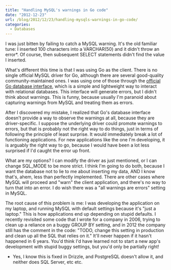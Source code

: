 ```yaml
---
title: "Handling MySQL's warnings in Go code"
date: "2012-12-23"
url: /blog/2012/12/23/handling-mysqls-warnings-in-go-code/
categories:
  - Databases
---
```

I was just bitten by failing to catch a MySQL warning. It's the old familiar tune: I inserted 100 characters into a VARCHAR(50) and it didn't throw an error*. Of course, then subsequent SELECT statements didn't find the value I inserted.

What's different this time is that I was using Go as the client. There is no single official MySQL driver for Go, although there are several good-quality community-maintained ones. I was using one of those through the [official Go database interface](http://golang.org/pkg/database/sql/), which is a simple and lightweight way to interact with relational databases. This interface will generate errors, but I didn't think about warnings. This is funny, because usually I'm paranoid about capturing warnings from MySQL and treating them as errors.

After I discovered my mistake, I realized that Go's database interface doesn't provide a way to observe the warnings at all, because they are driver-specific. I suppose the underlying driver could promote warnings to errors, but that is probably not the right way to do things, just in terms of following the principle of least surprise. It would immediately break a lot of functioning applications. For new applications like the one I'm developing, it is arguably the right way to go, because I would have been a lot less surprised if I'd caught the error up front.

What are my options? I can modify the driver as just mentioned, or I can change SQL_MODE to be more strict. I think I'm going to do both, because I want the database not to lie to me about inserting my data, AND I know that's, ahem, less than perfectly implemented. There are other cases where MySQL will proceed and "warn" the client application, and there's no way to turn that into an error. I do wish there was a "all warnings are errors" setting in MySQL.

The root cause of this problem is me: I was developing the application on my laptop, and running MySQL with default settings because it's "just a laptop." This is how applications end up depending on stupid defaults. I recently revisited some code that I wrote for a company in 2006, trying to clean up a reliance on a buggy GROUP BY setting, and in 2012 the company still has the comment in the code: "TODO, change this setting in production and clean up all the SQL that relies on it." It'll never happen if it hasn't happened in 6 years. You'd think I'd have learned not to start a new app's development with stupid buggy settings, but you'd only be partially right!

* Yes, I know this is fixed in Drizzle, and PostgreSQL doesn't allow it, and neither does SQL Server, etc etc.


